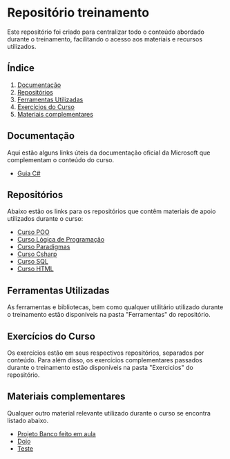 # Repositório treinamento

Este repositório foi criado para centralizar todo o conteúdo abordado durante o treinamento, facilitando o acesso aos materiais e recursos utilizados.

## Índice

1. [Documentação](#documentação)
2. [Repositórios](#repositórios)
3. [Ferramentas Utilizadas](#ferramentas-utilizadas)
4. [Exercícios do Curso](#exercícios-do-curso)
5. [Materiais complementares](#materiais-complementares)

## Documentação

Aqui estão alguns links úteis da documentação oficial da Microsoft que complementam o conteúdo do curso.

- [Guia C#](https://learn.microsoft.com/pt-br/dotnet/csharp/)

## Repositórios

Abaixo estão os links para os repositórios que contêm materiais de apoio utilizados durante o curso:

- [Curso POO](https://github.com/dbserver/Curso-POO)
- [Curso Lógica de Programação](https://github.com/dbserver/Curso-Logica-Programacao)
- [Curso Paradigmas](https://github.com/dbserver/Curso-Paradigmas)
- [Curso Csharp](https://github.com/dbserver/Curso-Csharp)
- [Curso SQL](https://github.com/dbserver/Curso-SQL)
- [Curso HTML](https://github.com/dbserver/Curso-HtmlCSS)

## Ferramentas Utilizadas

As ferramentas e bibliotecas, bem como qualquer utilitário utilizado durante o treinamento estão disponíveis na pasta "Ferramentas" do repositório.

## Exercícios do Curso

Os exercícios estão em seus respectivos repositórios, separados por conteúdo. Para além disso, os exercícios complementares passados durante o treinamento estão disponíveis na pasta "Exercicios" do repositório.

## Materiais complementares

Qualquer outro material relevante utilizado durante o curso se encontra listado abaixo.

- [Projeto Banco feito em aula](https://github.com/dbserver/ProjetoBanco)
- [Dojo](https://github.com/dbserver/banrisul-dojo)
- [Teste](https://github.com/vinisdl/TestePix)
